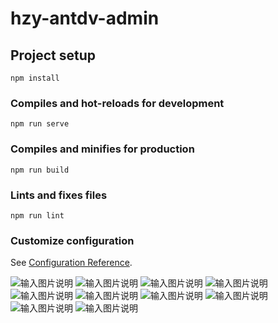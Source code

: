 # hzy-antdv-admin

## Project setup
```
npm install
```

### Compiles and hot-reloads for development
```
npm run serve
```

### Compiles and minifies for production
```
npm run build
```

### Lints and fixes files
```
npm run lint
```

### Customize configuration
See [Configuration Reference](https://cli.vuejs.org/config/).

![输入图片说明](https://images.gitee.com/uploads/images/2021/0111/183718_e86369d3_1242080.png "屏幕截图.png")
![输入图片说明](https://images.gitee.com/uploads/images/2021/0111/183820_a87a7136_1242080.png "屏幕截图.png")
![输入图片说明](https://images.gitee.com/uploads/images/2021/0111/183847_84586efb_1242080.png "屏幕截图.png")
![输入图片说明](https://images.gitee.com/uploads/images/2021/0118/194532_dce99375_1242080.png "屏幕截图.png")
![输入图片说明](https://images.gitee.com/uploads/images/2021/0118/194500_5fd460dd_1242080.png "屏幕截图.png")
![输入图片说明](https://images.gitee.com/uploads/images/2020/1205/134903_d32fc5b2_1242080.png "IMG_3981.PNG")
![输入图片说明](https://images.gitee.com/uploads/images/2020/1205/134915_8f22f7c7_1242080.png "IMG_3982.PNG")
![输入图片说明](https://images.gitee.com/uploads/images/2020/1205/134923_63421b1f_1242080.png "IMG_3983.PNG")
![输入图片说明](https://images.gitee.com/uploads/images/2020/1205/134931_974e1be7_1242080.png "IMG_3985.PNG")
![输入图片说明](https://images.gitee.com/uploads/images/2020/1205/134940_1cb61ed7_1242080.png "IMG_3986.PNG")
